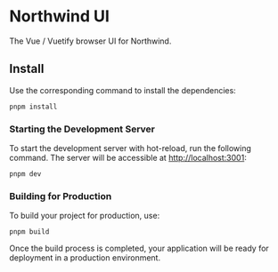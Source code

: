 # Northwind UI

The Vue / Vuetify browser UI for Northwind.

## Install

Use the corresponding command to install the dependencies:

`pnpm install`

### Starting the Development Server

To start the development server with hot-reload, run the following command. The server will be accessible at [http://localhost:3001](http://localhost:3001):

`pnpm dev`

### Building for Production

To build your project for production, use:

`pnpm build`

Once the build process is completed, your application will be ready for deployment in a production environment.
